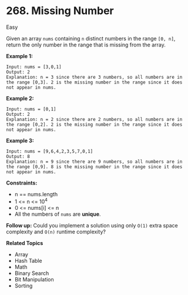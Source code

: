 # 268. Missing Number

Easy

Given an array `nums` containing `n` distinct numbers in the range `[0, n]`, return the only number in the range that is missing from the array.

 

**Example 1:**
```
Input: nums = [3,0,1]
Output: 2
Explanation: n = 3 since there are 3 numbers, so all numbers are in the range [0,3]. 2 is the missing number in the range since it does not appear in nums.
```
**Example 2:**
```
Input: nums = [0,1]
Output: 2
Explanation: n = 2 since there are 2 numbers, so all numbers are in the range [0,2]. 2 is the missing number in the range since it does not appear in nums.
```
**Example 3:**
```
Input: nums = [9,6,4,2,3,5,7,0,1]
Output: 8
Explanation: n = 9 since there are 9 numbers, so all numbers are in the range [0,9]. 8 is the missing number in the range since it does not appear in nums.
```

**Constraints:**

- n == nums.length
- 1 <= n <= $10^4$
- 0 <= nums[i] <= n
- All the numbers of `nums` are **unique**.
 

**Follow up:** Could you implement a solution using only `O(1)` extra space complexity and `O(n)` runtime complexity?

**Related Topics**
- Array
- Hash Table
- Math
- Binary Search
- Bit Manipulation
- Sorting
